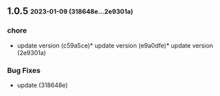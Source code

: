 ## **1.0.5** <sub><sup>2023-01-09 (318648e...2e9301a)</sup></sub>

### chore
* update version (c59a5ce)* update version (e9a0dfe)* update version (2e9301a)

### Bug Fixes
* update (318648e)



